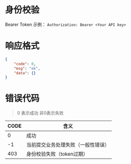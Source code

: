 # 身份校验

Bearer Token
示例：
`Authorization: Bearer <Your API key>`

# 响应格式

```json
{
    "code": 0,
    "msg": "ok",
    "data": {}
}
```

# 错误代码

> 0 表示成功 非0表示失败

| CODE | 含义                |
|------|-------------------|
| 0    | 成功                |
| -1   | 当前提交业务处理失败（一般性错误） |
| 403  | 身份校验失败（token过期）   |
